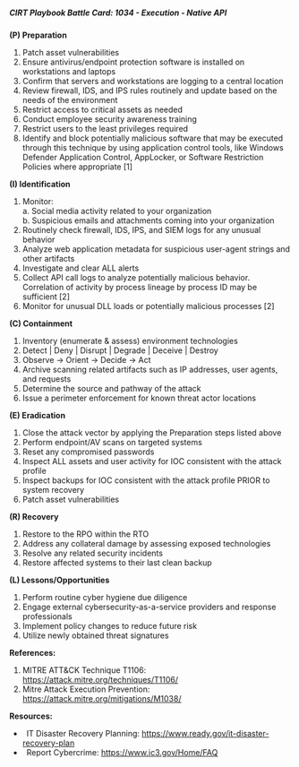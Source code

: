 ##### CIRT Playbook Battle Card: **1034 - Execution - Native API**

**(P) Preparation**

1.  Patch asset vulnerabilities
2.  Ensure antivirus/endpoint protection software is installed on workstations and laptops
3.  Confirm that servers and workstations are logging to a central location
4.  Review firewall, IDS, and IPS rules routinely and update based on the needs of the environment
5.  Restrict access to critical assets as needed
6.  Conduct employee security awareness training
7.  Restrict users to the least privileges required
8.  Identify and block potentially malicious software that may be executed through this technique by using application control tools, like Windows Defender Application Control, AppLocker, or Software Restriction Policies where appropriate \[1\]

**(I) Identification**

1.  Monitor:  
    a. Social media activity related to your organization  
    b. Suspicious emails and attachments coming into your organization
2.  Routinely check firewall, IDS, IPS, and SIEM logs for any unusual behavior
3.  Analyze web application metadata for suspicious user-agent strings and other artifacts
4.  Investigate and clear ALL alerts
5.  Collect API call logs to analyze potentially malicious behavior. Correlation of activity by process lineage by process ID may be sufficient \[2\]
6.  Monitor for unusual DLL loads or potentially malicious processes \[2\]

**(C) Containment**

1.  Inventory (enumerate & assess) environment technologies
2.  Detect | Deny | Disrupt | Degrade | Deceive | Destroy
3.  Observe -> Orient -> Decide -> Act
4.  Archive scanning related artifacts such as IP addresses, user agents, and requests
5.  Determine the source and pathway of the attack
6.  Issue a perimeter enforcement for known threat actor locations

**(E) Eradication**

1.  Close the attack vector by applying the Preparation steps listed above
2.  Perform endpoint/AV scans on targeted systems
3.  Reset any compromised passwords
4.  Inspect ALL assets and user activity for IOC consistent with the attack profile
5.  Inspect backups for IOC consistent with the attack profile PRIOR to system recovery
6.  Patch asset vulnerabilities

**(R) Recovery**

1.  Restore to the RPO within the RTO
2.  Address any collateral damage by assessing exposed technologies
3.  Resolve any related security incidents
4.  Restore affected systems to their last clean backup

**(L) Lessons/Opportunities**

1.  Perform routine cyber hygiene due diligence
2.  Engage external cybersecurity-as-a-service providers and response professionals
3.  Implement policy changes to reduce future risk
4.  Utilize newly obtained threat signatures

**References:**

1.  MITRE ATT&CK Technique T1106: https://attack.mitre.org/techniques/T1106/
2.  Mitre Attack Execution Prevention: https://attack.mitre.org/mitigations/M1038/

**Resources:**


*    IT Disaster Recovery Planning: https://www.ready.gov/it-disaster-recovery-plan
*    Report Cybercrime: https://www.ic3.gov/Home/FAQ


  

